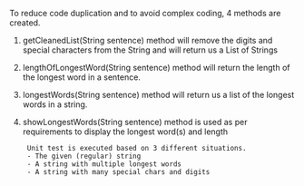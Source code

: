 To reduce code duplication and to avoid complex coding, 4 methods are created.
1) getCleanedList(String sentence) method will remove the digits and special characters
from the String and will return us a List of Strings
2) lengthOfLongestWord(String sentence) method will return the length of the longest word in a sentence.
3) longestWords(String sentence) method will return us a list of the longest words in a string.
4) showLongestWords(String sentence) method is used as per requirements to display the longest word(s) and length

        Unit test is executed based on 3 different situations.
        - The given (regular) string
        - A string with multiple longest words
        - A string with many special chars and digits